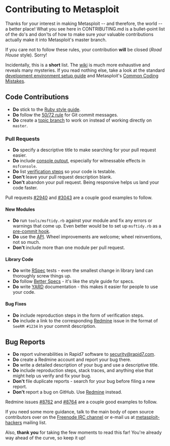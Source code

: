 # Contributing to Metasploit

Thanks for your interest in making Metasploit -- and therefore, the
world -- a better place! What you see here in CONTRIBUTING.md is a
bullet-point list of the do's and don'ts of how to make sure *your*
valuable contributions actually make it into Metasploit's master branch.

If you care not to follow these rules, your contribution **will** be
closed (*Road House* style). Sorry!

Incidentally, this is a **short** list. The
[wiki](https://github.com/rapid7/metasploit-framework/wiki) is much more
exhaustive and reveals many mysteries. If you read nothing else, take a
look at the standard [development environment setup
guide](https://github.com/rapid7/metasploit-framework/wiki/Setting-Up-a-Metasploit-Development-Environment)
and Metasploit's [Common Coding Mistakes](https://github.com/rapid7/metasploit-framework/wiki/Common-Metasploit-Module-Coding-Mistakes).

## Code Contributions

* **Do** stick to the [Ruby style guide](https://github.com/bbatsov/ruby-style-guide).
* **Do** follow the [50/72 rule](http://tbaggery.com/2008/04/19/a-note-about-git-commit-messages.html) for Git commit messages.
* **Do** create a [topic branch](http://git-scm.com/book/en/Git-Branching-Branching-Workflows#Topic-Branches) to work on instead of working directly on `master`.

### Pull Requests

* **Do** specify a descriptive title to make searching for your pull request easier.
* **Do** include [console output](https://help.github.com/articles/github-flavored-markdown#fenced-code-blocks), especially for witnessable effects in `msfconsole`.
* **Do** list [verification steps](https://help.github.com/articles/writing-on-github#task-lists) so your code is testable.
* **Don't** leave your pull request description blank.
* **Don't** abandon your pull request. Being responsive helps us land your code faster.

Pull requests [#2940](https://github.com/rapid7/metasploit-framework/pull/2940) and [#3043](https://github.com/rapid7/metasploit-framework/pull/3043) are a couple good examples to follow.

#### New Modules

* **Do** run `tools/msftidy.rb` against your module and fix any errors or warnings that come up. Even better would be to set up `msftidy.rb` as a [pre-commit hook](https://github.com/rapid7/metasploit-framework/blob/master/tools/dev/pre-commit-hook.rb).
* **Do** use the [API](https://dev.metasploit.com/documents/api/). Wheel improvements are welcome; wheel reinventions, not so much.
* **Don't** include more than one module per pull request.

#### Library Code

* **Do** write [RSpec](http://rspec.info/) tests - even the smallest change in library land can thoroughly screw things up.
* **Do** follow [Better Specs](http://betterspecs.org/) - it's like the style guide for specs.
* **Do** write [YARD](http://yardoc.org/) documentation - this makes it easier for people to use your code.

#### Bug Fixes

* **Do** include reproduction steps in the form of verification steps.
* **Do** include a link to the corresponding [Redmine](https://dev.metasploit.com/redmine/projects/framework) issue in the format of `SeeRM #1234` in your commit description.

## Bug Reports

* **Do** report vulnerabilities in Rapid7 software to security@rapid7.com.
* **Do** create a Redmine account and report your bug there.
* **Do** write a detailed description of your bug and use a descriptive title.
* **Do** include reproduction steps, stack traces, and anything else that might help us verify and fix your bug.
* **Don't** file duplicate reports - search for your bug before filing a new report.
* **Don't** report a bug on GitHub. Use [Redmine](https://dev.metasploit.com/redmine/projects/framework) instead.

Redmine issues [#8762](https://dev.metasploit.com/redmine/issues/8762) and [#8764](https://dev.metasploit.com/redmine/issues/8764) are a couple good examples to follow.

If you need some more guidance, talk to the main body of open
source contributors over on the [Freenode IRC channel](http://webchat.freenode.net/?channels=%23metasploit&uio=d4)
or e-mail us at [metasploit-hackers](https://lists.sourceforge.net/lists/listinfo/metasploit-hackers)
mailing list.

Also, **thank you** for taking the few moments to read this far! You're
already way ahead of the curve, so keep it up!
